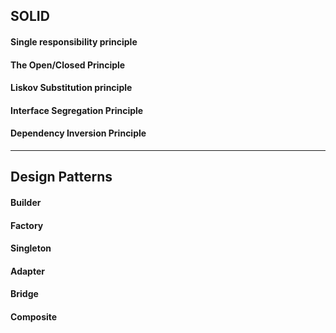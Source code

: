 ## SOLID
#### Single responsibility principle
#### The Open/Closed Principle
#### Liskov Substitution principle
#### Interface Segregation Principle
#### Dependency Inversion Principle
***
## Design Patterns
#### Builder
#### Factory
#### Singleton
#### Adapter
#### Bridge
#### Composite